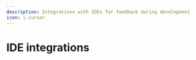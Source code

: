 ```yaml
---
description: Integrations with IDEs for feedback during development
icon: i-cursor
---
```


# IDE integrations


